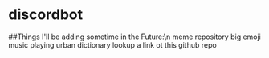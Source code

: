 # discordbot

##Things I'll be adding sometime in the Future:\n
  meme repository
  big emoji
  music playing
  urban dictionary lookup
  a link ot this github repo
